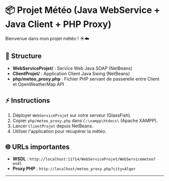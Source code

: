 # 📦 Projet Météo (Java WebService + Java Client + PHP Proxy)

Bienvenue dans mon projet météo ! ☀️☁️

## 📂 Structure

- **WebServiceProjet/** : Service Web Java SOAP (NetBeans)
- **ClientProjet/** : Application Client Java Swing (NetBeans)
- **php/meteo_proxy.php** : Fichier PHP servant de passerelle entre Client et OpenWeatherMap API

## ⚡ Instructions

1. Déployer `WebServiceProjet` sur votre serveur (GlassFish).
2. Copier `php/meteo_proxy.php` dans `C:\xampp\htdocs\` (Apache XAMPP).
3. Lancer `ClientProjet` depuis NetBeans.
4. Utiliser l'application pour récupérer la météo.

## 🌐 URLs importantes

- **WSDL** : `http://localhost:11714/WebServiceProjet/WebServicemeteo?wsdl`
- **Proxy PHP** : `http://localhost/meteo_proxy.php?city=Alger`

---

